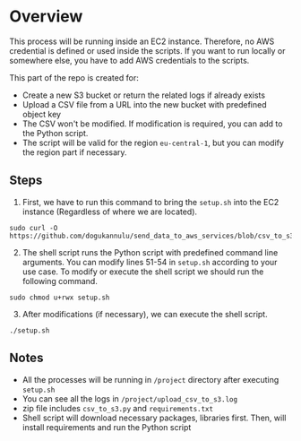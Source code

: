 # Overview

This process will be running inside an EC2 instance. Therefore, no AWS credential is defined or used inside the scripts. If you want to run locally or somewhere else, you have to add AWS credentials to the scripts.

This part of the repo is created for:

- Create a new S3 bucket or return the related logs if already exists
- Upload a CSV file from a URL into the new bucket with predefined object key
- The CSV won't be modified. If modification is required, you can add to the Python script.
- The script will be valid for the region `eu-central-1`, but you can modify the region part if necessary.

## Steps

1. First, we have to run this command to bring the `setup.sh` into the EC2 instance (Regardless of where we are located).
```
sudo curl -O https://github.com/dogukannulu/send_data_to_aws_services/blob/csv_to_s3_refactor/csv_to_s3/setup.sh
```

2. The shell script runs the Python script with predefined command line arguments. You can modify lines 51-54 in `setup.sh` according to your use case. To modify or execute the shell script we should run the following command.
```
sudo chmod u+rwx setup.sh
```

3. After modifications (if necessary), we can execute the shell script.
```
./setup.sh
```

## Notes

- All the processes will be running in `/project` directory after executing `setup.sh`
- You can see all the logs in `/project/upload_csv_to_s3.log` 
- zip file includes `csv_to_s3.py` and `requirements.txt`
- Shell script will download necessary packages, libraries first. Then, will install requirements and run the Python script
